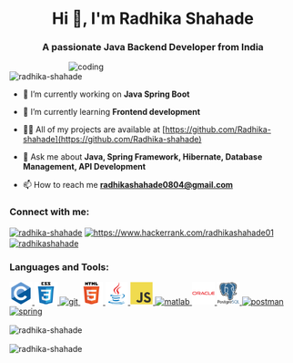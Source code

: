 <h1 align="center">Hi 👋, I'm Radhika Shahade</h1>
<h3 align="center">A passionate Java Backend Developer from India</h3>
<img align="right" alt="coding" width="400" src=https://cdnb.artstation.com/p/assets/images/images/028/991/999/original/anna-havrylyukh-.gif?1596125112>

<p align="left"> <img src="https://komarev.com/ghpvc/?username=radhika-shahade&label=Profile%20views&color=0e75b6&style=flat" alt="radhika-shahade"/>
 </p>

- 🔭 I’m currently working on **Java Spring Boot**

- 🌱 I’m currently learning **Frontend development**

- 👨‍💻 All of my projects are available at [https://github.com/Radhika-shahade](https://github.com/Radhika-shahade)

- 💬 Ask me about **Java, Spring Framework, Hibernate, Database Management, API Development**

- 📫 How to reach me **radhikashahade0804@gmail.com**

<h3 align="left">Connect with me:</h3>
<p align="left">
<a href="https://linkedin.com/in/radhika-shahade" target="blank"><img align="center" src="https://raw.githubusercontent.com/rahuldkjain/github-profile-readme-generator/master/src/images/icons/Social/linked-in-alt.svg" alt="radhika-shahade" height="30" width="40" /></a>
<a href="https://www.hackerrank.com/https://www.hackerrank.com/radhikashahade01" target="blank"><img align="center" src="https://raw.githubusercontent.com/rahuldkjain/github-profile-readme-generator/master/src/images/icons/Social/hackerrank.svg" alt="https://www.hackerrank.com/radhikashahade01" height="30" width="40" /></a>
<a href="https://www.leetcode.com/radhikashahade" target="blank"><img align="center" src="https://raw.githubusercontent.com/rahuldkjain/github-profile-readme-generator/master/src/images/icons/Social/leet-code.svg" alt="radhikashahade" height="30" width="40" /></a>
</p>

<h3 align="left">Languages and Tools:</h3>
<p align="left"> <a href="https://www.cprogramming.com/" target="_blank" rel="noreferrer"> <img src="https://raw.githubusercontent.com/devicons/devicon/master/icons/c/c-original.svg" alt="c" width="40" height="40"/> </a> <a href="https://www.w3schools.com/css/" target="_blank" rel="noreferrer"> <img src="https://raw.githubusercontent.com/devicons/devicon/master/icons/css3/css3-original-wordmark.svg" alt="css3" width="40" height="40"/> </a> <a href="https://git-scm.com/" target="_blank" rel="noreferrer"> <img src="https://www.vectorlogo.zone/logos/git-scm/git-scm-icon.svg" alt="git" width="40" height="40"/> </a> <a href="https://www.w3.org/html/" target="_blank" rel="noreferrer"> <img src="https://raw.githubusercontent.com/devicons/devicon/master/icons/html5/html5-original-wordmark.svg" alt="html5" width="40" height="40"/> </a> <a href="https://www.java.com" target="_blank" rel="noreferrer"> <img src="https://raw.githubusercontent.com/devicons/devicon/master/icons/java/java-original.svg" alt="java" width="40" height="40"/> </a> <a href="https://developer.mozilla.org/en-US/docs/Web/JavaScript" target="_blank" rel="noreferrer"> <img src="https://raw.githubusercontent.com/devicons/devicon/master/icons/javascript/javascript-original.svg" alt="javascript" width="40" height="40"/> </a> <a href="https://www.mathworks.com/" target="_blank" rel="noreferrer"> <img src="https://upload.wikimedia.org/wikipedia/commons/2/21/Matlab_Logo.png" alt="matlab" width="40" height="40"/> </a> <a href="https://www.oracle.com/" target="_blank" rel="noreferrer"> <img src="https://raw.githubusercontent.com/devicons/devicon/master/icons/oracle/oracle-original.svg" alt="oracle" width="40" height="40"/> </a> <a href="https://www.postgresql.org" target="_blank" rel="noreferrer"> <img src="https://raw.githubusercontent.com/devicons/devicon/master/icons/postgresql/postgresql-original-wordmark.svg" alt="postgresql" width="40" height="40"/> </a> <a href="https://postman.com" target="_blank" rel="noreferrer"> <img src="https://www.vectorlogo.zone/logos/getpostman/getpostman-icon.svg" alt="postman" width="40" height="40"/> </a> <a href="https://spring.io/" target="_blank" rel="noreferrer"> <img src="https://www.vectorlogo.zone/logos/springio/springio-icon.svg" alt="spring" width="40" height="40"/> </a> </p>

<p><img align="center" src="https://github-readme-stats.vercel.app/api/top-langs?username=radhika-shahade&show_icons=true&locale=en&layout=compact" alt="radhika-shahade" /></p>

<p><img align="center" src="https://github-readme-streak-stats.herokuapp.com/?user=radhika-shahade&" alt="radhika-shahade" /></p>

